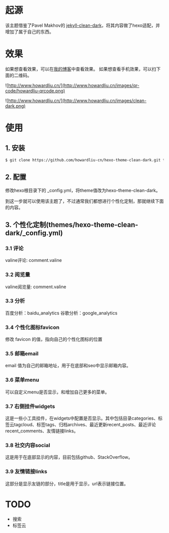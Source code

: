 # 起源
该主题借鉴了Pavel Makhov的 [jekyll-clean-dark](https://github.com/streetturtle/jekyll-clean-dark)，将其内容做了hexo适配，并增加了属于自己的东西。

# 效果
如果想查看效果，可以在[我的博客](http://www.howardliu.cn/)中查看效果。
如果想查看手机效果，可以扫下面的二维码。

![http://www.howardliu.cn/](http://www.howardliu.cn/images/qr-code/howardliu-qrcode.png)

![http://www.howardliu.cn/](http://www.howardliu.cn/images/clean-dark.png)

# 使用
## 1. 安装
```sh
$ git clone https://github.com/howardliu-cn/hexo-theme-clean-dark.git themes/hexo-theme-clean-dark
```

## 2. 配置
修改hexo根目录下的 _config.yml，将theme值改为hexo-theme-clean-dark。

到这一步就可以使用该主题了，不过通常我们都想进行个性化定制，那就继续下面的内容。

## 3. 个性化定制(themes/hexo-theme-clean-dark/_config.yml)
### 3.1 评论
valine评论: comment.valine

### 3.2 阅览量
valine阅览量: comment.valine

### 3.3 分析
百度分析：baidu_analytics
谷歌分析：google_analytics

### 3.4 个性化图标favicon
修改 favicon 的值，指向自己的个性化图标的位置

### 3.5 邮箱email
email 值为自己的邮箱地址，用于在底部和seo中显示邮箱内容。

### 3.6 菜单menu
可以自定义menu是否显示，和增加自己更多的菜单。

### 3.7 右侧挂件widgets
这是一些小工具挂件，在widgets中配置是否显示。其中包括目录categories、标签云tagcloud、标签tags、归档archives、最近更新recent_posts、最近评论recent_comments、友情链接links。

### 3.8 社交内容social
这是用于在底部显示的内容，目前包括github、StackOverflow。

### 3.9 友情链接links
这部分是显示友链的部分，title是用于显示，url表示链接位置。

# TODO
- 搜索
- 标签云
